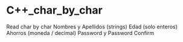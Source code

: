 # C++_char_by_char

Read char by char
Nombres y Apellidos (strings)
Edad (solo enteros)
Ahorros (moneda / decimal)
Password y Password Confirm
